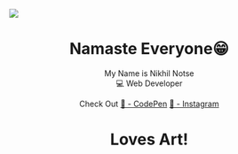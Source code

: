 <a href="https://codepen.io/notse"> <img src="https://raw.githubusercontent.com/Notse/notse-assets/main/svg/Web%20art%20%20css%20animated.svg"></a>

<h1 align="center">Namaste Everyone😁</h1>
<p align="center">My Name is Nikhil Notse <br>💻 Web Developer </p>

<p align="center">
<span> Check Out </span>
<a href="https://codepen.io/notse">🔗 - CodePen</a>
<a href="https://www.instagram.com/n1278nikhil">🔗 - Instagram</a>
</p>

<h1 align="center">Loves Art!</h1>

